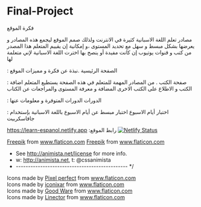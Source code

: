 # Final-Project
فكرة الموقع

مصادر تعلم اللغة الاسبانية كثيرة في الانترنت ولذلك صمم الموقع ليجمع هذه المصادر و يعرضها بشكل مبسط و سهل مع تحديد المستوى ،و إمكانية إن يقييم المتعلم هذا المصدر من كتب و قنوات يوتيوب إن كانت مفيدة أو ينصح بها 
اخترت اللغة الاسبانية لإني متعلمة لها 

: الصفحة الرئيسية
.نبذة عن فكرة و مميزات الموقع 


: صفحة الكتب
. من المصادر المهمة للمتعلم في هذه الصفحة يستطيع المتعلم اضافة الكتب و الاطلاع على الكتب الاخرى المضافة و معرفة المستوى والمراجعات عن الكتاب 


: الدورات
الدورات المتوفرة و معلومات عنها 

: اختبار أيام الاسبوع
 اختبار مبسط عن أيام الاسبوع باللغة الاسبانية بإستخدام جافاسكربيت 



https://learn-espanol.netlify.app
:رابط الموقع
[![Netlify Status](https://api.netlify.com/api/v1/badges/13937508-ac78-4114-9c69-c2e91937205f/deploy-status)](https://app.netlify.com/sites/learn-espanol/deploys)


<!-- Attribution: -->
 <a href="http://www.freepik.com/" title="Freepik">Freepik</a> from <a href="https://www.flaticon.com/" title="Flaticon">www.flaticon.com</a>
 <a href="https://www.flaticon.com/authors/freepik" title="Freepik">Freepik</a> from <a href="https://www.flaticon.com/" title="Flaticon">www.flaticon.com</a></div>
 * See http://animista.net/license for more info. 
 * w: http://animista.net, t: @cssanimista
 * ---------------------------------------------- */
 <div>Icons made by <a href="https://www.flaticon.com/authors/pixel-perfect" title="Pixel perfect">Pixel perfect</a> from <a href="https://www.flaticon.com/" title="Flaticon">www.flaticon.com</a></div>
 <div>Icons made by <a href="https://www.flaticon.com/free-icon/loading_2413423?term=loading&related_id=2413423" title="iconixar">iconixar</a> from <a href="https://www.flaticon.com/" title="Flaticon">www.flaticon.com</a></div>
 <div>Icons made by <a href="https://www.flaticon.com/authors/good-ware" title="Good Ware">Good Ware</a> from <a href="https://www.flaticon.com/" title="Flaticon">www.flaticon.com</a></div>
 <div>Icons made by <a href="https://www.flaticon.com/authors/linector" title="Linector">Linector</a> from <a href="https://www.flaticon.com/" title="Flaticon">www.flaticon.com</a></div>







